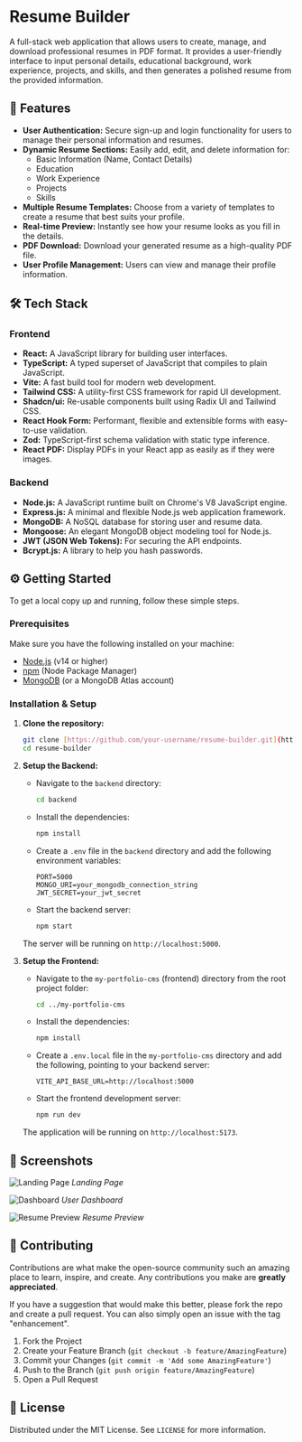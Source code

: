 # Resume Builder

A full-stack web application that allows users to create, manage, and download professional resumes in PDF format. It provides a user-friendly interface to input personal details, educational background, work experience, projects, and skills, and then generates a polished resume from the provided information.

## 🚀 Features

* **User Authentication:** Secure sign-up and login functionality for users to manage their personal information and resumes.
* **Dynamic Resume Sections:** Easily add, edit, and delete information for:
    * Basic Information (Name, Contact Details)
    * Education
    * Work Experience
    * Projects
    * Skills
* **Multiple Resume Templates:** Choose from a variety of templates to create a resume that best suits your profile.
* **Real-time Preview:** Instantly see how your resume looks as you fill in the details.
* **PDF Download:** Download your generated resume as a high-quality PDF file.
* **User Profile Management:** Users can view and manage their profile information.

## 🛠️ Tech Stack

### Frontend

* **React:** A JavaScript library for building user interfaces.
* **TypeScript:** A typed superset of JavaScript that compiles to plain JavaScript.
* **Vite:** A fast build tool for modern web development.
* **Tailwind CSS:** A utility-first CSS framework for rapid UI development.
* **Shadcn/ui:** Re-usable components built using Radix UI and Tailwind CSS.
* **React Hook Form:** Performant, flexible and extensible forms with easy-to-use validation.
* **Zod:** TypeScript-first schema validation with static type inference.
* **React PDF:** Display PDFs in your React app as easily as if they were images.

### Backend

* **Node.js:** A JavaScript runtime built on Chrome's V8 JavaScript engine.
* **Express.js:** A minimal and flexible Node.js web application framework.
* **MongoDB:** A NoSQL database for storing user and resume data.
* **Mongoose:** An elegant MongoDB object modeling tool for Node.js.
* **JWT (JSON Web Tokens):** For securing the API endpoints.
* **Bcrypt.js:** A library to help you hash passwords.

## ⚙️ Getting Started

To get a local copy up and running, follow these simple steps.

### Prerequisites

Make sure you have the following installed on your machine:

* [Node.js](https://nodejs.org/) (v14 or higher)
* [npm](https://www.npmjs.com/) (Node Package Manager)
* [MongoDB](https://www.mongodb.com/) (or a MongoDB Atlas account)

### Installation & Setup

1.  **Clone the repository:**
    ```sh
    git clone [https://github.com/your-username/resume-builder.git](https://github.com/your-username/resume-builder.git)
    cd resume-builder
    ```

2.  **Setup the Backend:**
    * Navigate to the `backend` directory:
        ```sh
        cd backend
        ```
    * Install the dependencies:
        ```sh
        npm install
        ```
    * Create a `.env` file in the `backend` directory and add the following environment variables:
        ```env
        PORT=5000
        MONGO_URI=your_mongodb_connection_string
        JWT_SECRET=your_jwt_secret
        ```
    * Start the backend server:
        ```sh
        npm start
        ```
    The server will be running on `http://localhost:5000`.

3.  **Setup the Frontend:**
    * Navigate to the `my-portfolio-cms` (frontend) directory from the root project folder:
        ```sh
        cd ../my-portfolio-cms
        ```
    * Install the dependencies:
        ```sh
        npm install
        ```
    * Create a `.env.local` file in the `my-portfolio-cms` directory and add the following, pointing to your backend server:
        ```env
        VITE_API_BASE_URL=http://localhost:5000
        ```
    * Start the frontend development server:
        ```sh
        npm run dev
        ```
    The application will be running on `http://localhost:5173`.

## 📸 Screenshots

![Landing Page](./my-portfolio-cms/src/assets/resume1.png)
_Landing Page_

![Dashboard](./my-portfolio-cms/src/assets/Resume2.png)
_User Dashboard_

![Resume Preview](./my-portfolio-cms/src/assets/Resume3.png)
_Resume Preview_

## 🤝 Contributing

Contributions are what make the open-source community such an amazing place to learn, inspire, and create. Any contributions you make are **greatly appreciated**.

If you have a suggestion that would make this better, please fork the repo and create a pull request. You can also simply open an issue with the tag "enhancement".

1.  Fork the Project
2.  Create your Feature Branch (`git checkout -b feature/AmazingFeature`)
3.  Commit your Changes (`git commit -m 'Add some AmazingFeature'`)
4.  Push to the Branch (`git push origin feature/AmazingFeature`)
5.  Open a Pull Request

## 📄 License

Distributed under the MIT License. See `LICENSE` for more information.

